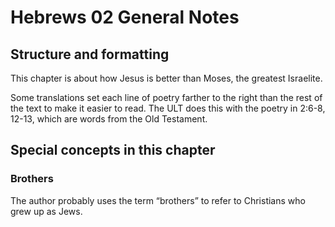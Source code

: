 # Hebrews 02 General Notes
## Structure and formatting

This chapter is about how Jesus is better than Moses, the greatest Israelite.

Some translations set each line of poetry farther to the right than the rest of the text to make it easier to read. The ULT does this with the poetry in 2:6-8, 12-13, which are words from the Old Testament.

## Special concepts in this chapter

### Brothers

The author probably uses the term “brothers” to refer to Christians who grew up as Jews.